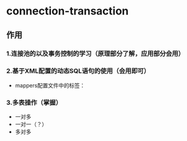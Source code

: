 # connection-transaction

## 作用
### 1.连接池的以及事务控制的学习（原理部分了解，应用部分会用）
### 2.基于XML配置的动态SQL语句的使用（会用即可）
- mappers配置文件中的标签：<if> <where> <foreach> <sql>
### 3.多表操作（掌握）
- 一对多
- 一对一（？）
- 多对多